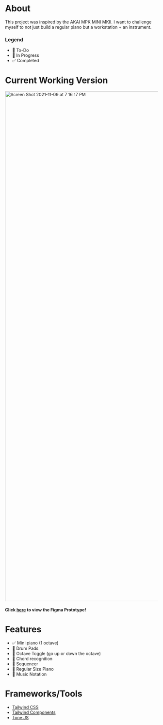 # About
This project was inspired by the AKAI MPK MINI MKII. I want to challenge myself to not just build a regular piano but a workstation + an instrument. 

### Legend 
- 📌 To-Do
- 🔨 In Progress 
- ✅ Completed 

# Current Working Version 
<img width="1680" alt="Screen Shot 2021-11-09 at 7 16 17 PM" src="https://user-images.githubusercontent.com/49100882/141043784-f68f1398-4684-47c9-ba8a-a88b4eec8707.png">

#### Click [here](https://www.figma.com/file/6f2OhzhdW3XxFVZvEN8sMo/NSynth?node-id=0%3A1) to view the Figma Prototype!

# Features
- ✅ Mini piano (1 octave) 
- 📌 Drum Pads
- 🔨 Octave Toggle (go up or down the octave)
- 📌 Chord recognition 
- 🔨 Sequencer 
- 📌 Regular Size Piano
- 📌 Music Notation

# Frameworks/Tools
- [Tailwind CSS](https://tailwindcss.com/)
- [Tailwind Components](https://tailwindcomponents.com/)
- [Tone JS](https://tonejs.github.io/)

